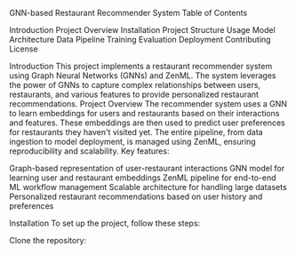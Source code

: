 GNN-based Restaurant Recommender System
Table of Contents

Introduction
Project Overview
Installation
Project Structure
Usage
Model Architecture
Data Pipeline
Training
Evaluation
Deployment
Contributing
License

Introduction
This project implements a restaurant recommender system using Graph Neural Networks (GNNs) and ZenML. The system leverages the power of GNNs to capture complex relationships between users, restaurants, and various features to provide personalized restaurant recommendations.
Project Overview
The recommender system uses a GNN to learn embeddings for users and restaurants based on their interactions and features. These embeddings are then used to predict user preferences for restaurants they haven't visited yet. The entire pipeline, from data ingestion to model deployment, is managed using ZenML, ensuring reproducibility and scalability.
Key features:

Graph-based representation of user-restaurant interactions
GNN model for learning user and restaurant embeddings
ZenML pipeline for end-to-end ML workflow management
Scalable architecture for handling large datasets
Personalized restaurant recommendations based on user history and preferences

Installation
To set up the project, follow these steps:

Clone the repository:
